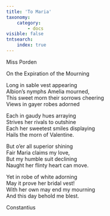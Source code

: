 ```yaml
---
title: 'To Maria'
taxonomy:
    category:
        - docs
visible: false
tntsearch:
    index: true
---
```


<div class="author">Miss Porden</div>

<span class="title">On the Expiration of the Mourning</span>

Long in sable vest appearing  
Albion’s nymphs Amelia mourned,  
This sweet morn their sorrows cheering  
Views in gayer robes adorned  
  
Each in gaudy hues arraying  
Strives her rivals to outshine  
Each her sweetest smiles displaying  
Hails the morn of Valentine.  
  
But o’er all superior shining  
Fair Maria claims my love,  
But my humble suit declining  
Naught her flinty heart can move.  
  
Yet in robe of white adorning  
May it prove her bridal vest!  
With her own may end my mourning  
And this day behold me blest.  
  
Constantius